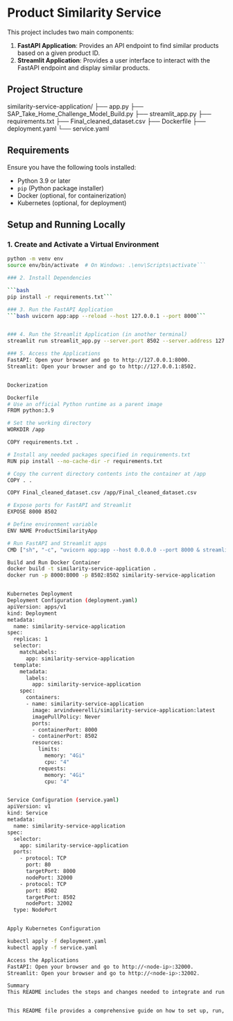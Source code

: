 # Product Similarity Service

This project includes two main components:
1. **FastAPI Application**: Provides an API endpoint to find similar products based on a given product ID.
2. **Streamlit Application**: Provides a user interface to interact with the FastAPI endpoint and display similar products.

## Project Structure

similarity-service-application/
├── app.py
├── SAP_Take_Home_Challenge_Model_Build.py
├── streamlit_app.py
├── requirements.txt
├── Final_cleaned_dataset.csv
├── Dockerfile
├── deployment.yaml
└── service.yaml


## Requirements

Ensure you have the following tools installed:
- Python 3.9 or later
- `pip` (Python package installer)
- Docker (optional, for containerization)
- Kubernetes (optional, for deployment)

## Setup and Running Locally

### 1. Create and Activate a Virtual Environment

```bash
python -m venv env
source env/bin/activate  # On Windows: .\env\Scripts\activate```

### 2. Install Dependencies

```bash
pip install -r requirements.txt```

### 3. Run the FastAPI Application
```bash uvicorn app:app --reload --host 127.0.0.1 --port 8000```


### 4. Run the Streamlit Application (in another terminal)
streamlit run streamlit_app.py --server.port 8502 --server.address 127.0.0.1

### 5. Access the Applications
FastAPI: Open your browser and go to http://127.0.0.1:8000.
Streamlit: Open your browser and go to http://127.0.0.1:8502.


Dockerization

Dockerfile
# Use an official Python runtime as a parent image
FROM python:3.9

# Set the working directory
WORKDIR /app

COPY requirements.txt .

# Install any needed packages specified in requirements.txt
RUN pip install --no-cache-dir -r requirements.txt

# Copy the current directory contents into the container at /app
COPY . .

COPY Final_cleaned_dataset.csv /app/Final_cleaned_dataset.csv

# Expose ports for FastAPI and Streamlit
EXPOSE 8000 8502

# Define environment variable
ENV NAME ProductSimilarityApp

# Run FastAPI and Streamlit apps
CMD ["sh", "-c", "uvicorn app:app --host 0.0.0.0 --port 8000 & streamlit run streamlit_app.py --server.port 8502 --server.address 0.0.0.0"]

Build and Run Docker Container
docker build -t similarity-service-application .
docker run -p 8000:8000 -p 8502:8502 similarity-service-application


Kubernetes Deployment
Deployment Configuration (deployment.yaml)
apiVersion: apps/v1
kind: Deployment
metadata:
  name: similarity-service-application
spec:
  replicas: 1
  selector:
    matchLabels:
      app: similarity-service-application
  template:
    metadata:
      labels:
        app: similarity-service-application
    spec:
      containers:
      - name: similarity-service-application
        image: arvindveerelli/similarity-service-application:latest
        imagePullPolicy: Never
        ports:
        - containerPort: 8000
        - containerPort: 8502
        resources:
          limits:
            memory: "4Gi"
            cpu: "4"
          requests:
            memory: "4Gi"
            cpu: "4"


Service Configuration (service.yaml)
apiVersion: v1
kind: Service
metadata:
  name: similarity-service-application
spec:
  selector:
    app: similarity-service-application
  ports:
    - protocol: TCP
      port: 80
      targetPort: 8000
      nodePort: 32000
    - protocol: TCP
      port: 8502
      targetPort: 8502
      nodePort: 32002
  type: NodePort


Apply Kubernetes Configuration

kubectl apply -f deployment.yaml
kubectl apply -f service.yaml

Access the Applications
FastAPI: Open your browser and go to http://<node-ip>:32000.
Streamlit: Open your browser and go to http://<node-ip>:32002.

Summary
This README includes the steps and changes needed to integrate and run both the FastAPI and Streamlit applications. The project can be run locally, Dockerized, or deployed using Kubernetes. Follow the instructions for the respective setup and ensure all dependencies are installed correctly.


This README file provides a comprehensive guide on how to set up, run, and deploy the application both locally and using Docker and Kubernetes. You can copy and paste this content into your README.md file.
